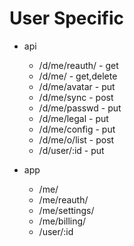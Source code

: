 # User Specific

 * api
   * /d/me/reauth/      - get
   * /d/me/             - get,delete
   * /d/me/avatar       - put
   * /d/me/sync         - post
   * /d/me/passwd       - put
   * /d/me/legal        - put
   * /d/me/config       - put
   * /d/me/o/list       - post
   * /d/user/:id        - put

 * app
   * /me/
   * /me/reauth/
   * /me/settings/
   * /me/billing/
   * /user/:id


